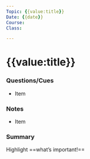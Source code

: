 ```yaml
---
Topic: {{value:title}}
Date: {{date}}
Course:
Class:

---
```

# {{value:title}}
### Questions/Cues
- Item

### Notes
- Item

### Summary
Highlight ==what’s important!==
